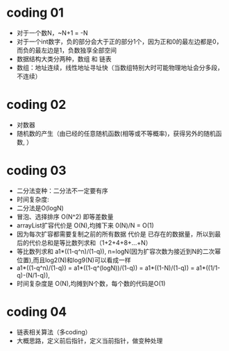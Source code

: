# coding 01
- 对于一个数N，~N+1 = -N
- 对于一个int数字，负的部分会大于正的部分1个，因为正和0的最左边都是0，而负的最左边是1，负数独享全部空间
- 数据结构大类分两种，数组 和 链表
- 数组：地址连续，线性地址寻址快（当数组特别大时可能物理地址会分多段，不连续）
# coding 02 
- 对数器
- 随机数的产生（由已经的任意随机函数(相等或不等概率)，获得另外的随机函数, ）
# coding 03
- 二分法变种：二分法不一定要有序
- 时间复杂度:
- 二分法是O(logN)
- 冒泡、选择排序 O(N^2) 即等差数量
- arrayList扩容代价是 O(N),均摊下来 0(N)/N = O(1)
- 因为每次扩容都需要复制之前的所有数据 代价是 已存在的数据量，所以到最后的代价总和是等比数列求和（1+2+4+8+...+N）
- 等比数列求和   a1*((1-q^n)/(1-q)), n=logN(因为扩容次数为接近到N的二次幂位置),而且log2(N)和log9(N)可以看成一样
- a1*((1-q^n)/(1-q)) = a1*((1-q^(logN))/(1-q)) = a1*((1-N)/(1-q)) = a1*((1/1-q)-(N/1-q)),
- 时间复杂度是 O(N),均摊到N个数，每个数的代码是O(1)
# coding 04
- 链表相关算法（多coding）
- 大概思路，定义前后指针，定义当前指针，做变种处理
